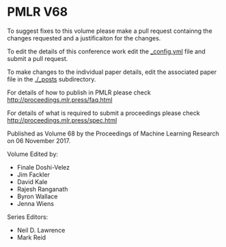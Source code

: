 # PMLR V68

To suggest fixes to this volume please make a pull request containng the changes requested and a justificaiton for the changes.

To edit the details of this conference work edit the [_config.yml](./_config.yml) file and submit a pull request.

To make changes to the individual paper details, edit the associated paper file in the [./_posts](./_posts) subdirectory.

For details of how to publish in PMLR please check http://proceedings.mlr.press/faq.html

For details of what is required to submit a proceedings please check http://proceedings.mlr.press/spec.html



Published as Volume 68 by the Proceedings of Machine Learning Research on 06 November 2017.

Volume Edited by:
  * Finale Doshi-Velez
  * Jim Fackler
  * David Kale
  * Rajesh Ranganath
  * Byron Wallace
  * Jenna Wiens

Series Editors:
  * Neil D. Lawrence
  * Mark Reid
